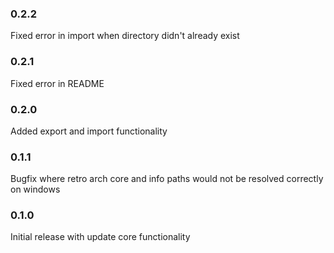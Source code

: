 ### 0.2.2
Fixed error in import when directory didn't already exist

### 0.2.1
Fixed error in README

### 0.2.0
Added export and import functionality

### 0.1.1
Bugfix where retro arch core and info paths would not be resolved correctly on windows

### 0.1.0
Initial release with update core functionality